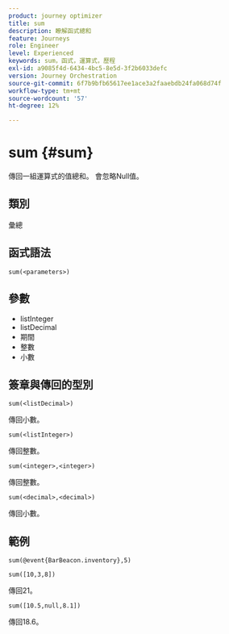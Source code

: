 ```yaml
---
product: journey optimizer
title: sum
description: 瞭解函式總和
feature: Journeys
role: Engineer
level: Experienced
keywords: sum，函式，運算式，歷程
exl-id: a9085f4d-6434-4bc5-8e5d-3f2b6033defc
version: Journey Orchestration
source-git-commit: 6f7b9bfb65617ee1ace3a2faaebdb24fa068d74f
workflow-type: tm+mt
source-wordcount: '57'
ht-degree: 12%

---
```


# sum {#sum}

傳回一組運算式的值總和。 會忽略Null值。

## 類別

彙總

## 函式語法

`sum(<parameters>)`

## 參數

* listInteger
* listDecimal
* 期間
* 整數
* 小數

## 簽章與傳回的型別

`sum(<listDecimal>)`

傳回小數。

`sum(<listInteger>)`

傳回整數。

`sum(<integer>,<integer>)`

傳回整數。

`sum(<decimal>,<decimal>)`

傳回小數。

## 範例

`sum(@event{BarBeacon.inventory},5)`

`sum([10,3,8])`

傳回21。

`sum([10.5,null,8.1])`

傳回18.6。
